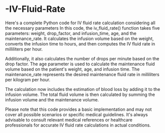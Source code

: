 # -IV-Fluid-Rate
Here's a complete Python code for IV fluid rate calculation considering all the necessary parameters
In this code, the iv_fluid_rate() function takes five parameters: weight, drop_factor, and infusion_time, age, and the maintenance_rate. It calculates the infusion volume based on the weight, converts the infusion time to hours, and then computes the IV fluid rate in milliliters per hour.

Additionally, it also calculates the number of drops per minute based on the drop factor. The age parameter is used to calculate the maintenance fluid volume based on the patient's weight, age, and infusion time. The maintenance_rate represents the desired maintenance fluid rate in milliliters per kilogram per hour.

The calculation now includes the estimation of blood loss by adding it to the infusion volume. The total fluid volume is then calculated by summing the infusion volume and the maintenance volume.

Please note that this code provides a basic implementation and may not cover all possible scenarios or specific medical guidelines. It's always advisable to consult relevant medical references or healthcare professionals for accurate IV fluid rate calculations in actual conditions.
